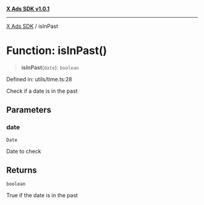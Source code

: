 [**X Ads SDK v1.0.1**](../README.md)

***

[X Ads SDK](../globals.md) / isInPast

# Function: isInPast()

> **isInPast**(`date`): `boolean`

Defined in: utils/time.ts:28

Check if a date is in the past

## Parameters

### date

`Date`

Date to check

## Returns

`boolean`

True if the date is in the past
